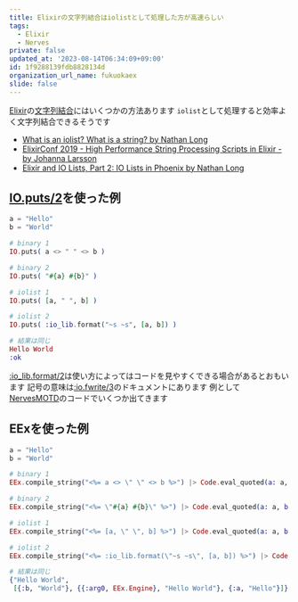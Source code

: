 ```yaml
---
title: Elixirの文字列結合はiolistとして処理した方が高速らしい
tags:
  - Elixir
  - Nerves
private: false
updated_at: '2023-08-14T06:34:09+09:00'
id: 1f9288139fdb8828134d
organization_url_name: fukuokaex
slide: false
---
```

[Elixir]の[文字列結合]にはいくつかの方法あります
`iolist`として処理すると効率よく文字列結合できるそうです

- [What is an iolist? What is a string? by Nathan Long]
- [ElixirConf 2019 - High Performance String Processing Scripts in Elixir - by Johanna Larsson]
- [Elixir and IO Lists, Part 2: IO Lists in Phoenix by Nathan Long](https://bignerdranch.com/blog/elixir-and-io-lists-part-2-io-lists-in-phoenix/)

[IO.puts/2]: https://hexdocs.pm/elixir/1.12/IO.html#puts/2
[Elixir]: https://elixir-lang.org/
[文字列結合]: https://ja.wikipedia.org/wiki/%E6%96%87%E5%AD%97%E5%88%97%E7%B5%90%E5%90%88
[What is an iolist? What is a string? by Nathan Long]: https://nathanmlong.com/2021/05/what-is-an-iolist/
[ElixirConf 2019 - High Performance String Processing Scripts in Elixir - by Johanna Larsson]: https://youtu.be/Y83p_VsvRFA?t=1104

## [IO.puts/2]を使った例

```elixir
a = "Hello"
b = "World"

# binary 1
IO.puts( a <> " " <> b )

# binary 2
IO.puts( "#{a} #{b}" )

# iolist 1
IO.puts( [a, " ", b] )

# iolist 2
IO.puts( :io_lib.format("~s ~s", [a, b]) )

# 結果は同じ
Hello World
:ok
```

[:io_lib.format/2](https://erlang.org/doc/man/io_lib.html#format-2)は使い方によってはコードを見やすくできる場合があるとおもいます
記号の意味は[:io.fwrite/3](https://erlang.org/doc/man/io.html#fwrite-3)のドキュメントにあります
例として[NervesMOTD](https://github.com/nerves-project/nerves_motd/blob/main/lib/nerves_motd.ex)のコードでいくつか出てきます


## EExを使った例

```elixir
a = "Hello"
b = "World"

# binary 1
EEx.compile_string("<%= a <> \" \" <> b %>") |> Code.eval_quoted(a: a, b: b)

# binary 2
EEx.compile_string("<%= \"#{a} #{b}\" %>") |> Code.eval_quoted(a: a, b: b)

# iolist 1
EEx.compile_string("<%= [a, \" \", b] %>") |> Code.eval_quoted(a: a, b: b)

# iolist 2
EEx.compile_string("<%= :io_lib.format(\"~s ~s\", [a, b]) %>") |> Code.eval_quoted(a: a, b: b)

# 結果は同じ
{"Hello World",
 [{:b, "World"}, {{:arg0, EEx.Engine}, "Hello World"}, {:a, "Hello"}]}
```
